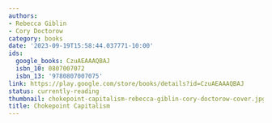 ```yaml
---
authors:
- Rebecca Giblin
- Cory Doctorow
category: books
date: '2023-09-19T15:58:44.037771-10:00'
ids:
  google_books: CzuAEAAAQBAJ
  isbn_10: 0807007072
  isbn_13: '9780807007075'
link: https://play.google.com/store/books/details?id=CzuAEAAAQBAJ
status: currently-reading
thumbnail: chokepoint-capitalism-rebecca-giblin-cory-doctorow-cover.jpg
title: Chokepoint Capitalism
---
```

